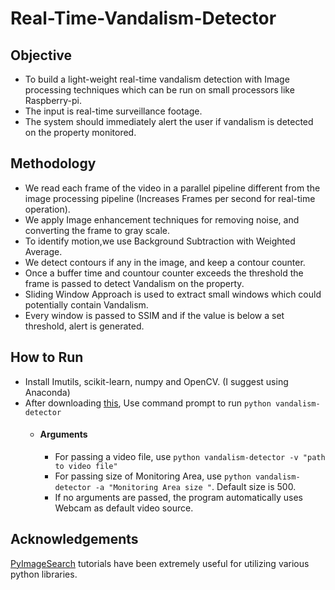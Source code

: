 # Real-Time-Vandalism-Detector

## Objective 

- To build a light-weight real-time vandalism detection with Image processing techniques which can be run on small processors like Raspberry-pi. 
- The input is real-time surveillance footage.
- The system should immediately alert the user if vandalism is detected on the property monitored.

## Methodology
- We read each frame of the video in a parallel pipeline different from the image processing pipeline (Increases Frames per second for real-time operation).
- We apply Image enhancement techniques for removing noise, and converting the frame to gray scale. 
- To identify motion,we use Background Subtraction with Weighted Average.
- We detect contours if any in the image, and keep a contour counter.
- Once a buffer time and countour counter exceeds the threshold the frame is passed to detect Vandalism on the property.
- Sliding Window Approach is used to extract small windows which could potentially contain Vandalism.
- Every window is passed to SSIM and if the value is below a set threshold, alert is generated.

## How to Run
- Install Imutils, scikit-learn, numpy and OpenCV. (I suggest using Anaconda) 
- After downloading [this](https://github.com/sourabhk19/Real-Time-Vandalism-Detector/blob/master/vandalism-detector.py), Use command prompt to run ` python vandalism-detector `
  - #### Arguments
    - For passing a video file, use  ` python vandalism-detector -v "path to video file" `
    - For passing size of Monitoring Area, use  ` python vandalism-detector -a "Monitoring Area size " `. Default size is 500.
    - If no arguments are passed, the program automatically uses Webcam as default video source.
    
## Acknowledgements
[PyImageSearch](https://www.pyimagesearch.com/) tutorials have been extremely useful for utilizing various python libraries.
